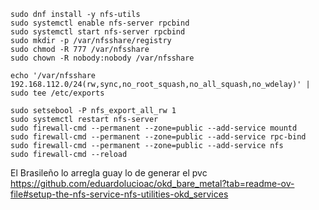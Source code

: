
```
sudo dnf install -y nfs-utils 
sudo systemctl enable nfs-server rpcbind 
sudo systemctl start nfs-server rpcbind 
sudo mkdir -p /var/nfsshare/registry 
sudo chmod -R 777 /var/nfsshare 
sudo chown -R nobody:nobody /var/nfsshare
```

```
echo '/var/nfsshare 192.168.112.0/24(rw,sync,no_root_squash,no_all_squash,no_wdelay)' | sudo tee /etc/exports
```

```
sudo setsebool -P nfs_export_all_rw 1 
sudo systemctl restart nfs-server 
sudo firewall-cmd --permanent --zone=public --add-service mountd 
sudo firewall-cmd --permanent --zone=public --add-service rpc-bind
sudo firewall-cmd --permanent --zone=public --add-service nfs
sudo firewall-cmd --reload
```

El Brasileño lo arregla guay lo de generar el pvc
https://github.com/eduardolucioac/okd_bare_metal?tab=readme-ov-file#setup-the-nfs-service-nfs-utilities-okd_services